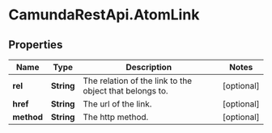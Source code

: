 # CamundaRestApi.AtomLink

## Properties
Name | Type | Description | Notes
------------ | ------------- | ------------- | -------------
**rel** | **String** | The relation of the link to the object that belongs to. | [optional] 
**href** | **String** | The url of the link. | [optional] 
**method** | **String** | The http method. | [optional] 
